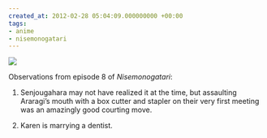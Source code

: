 ```yaml
---
created_at: 2012-02-28 05:04:09.000000000 +00:00
tags:
- anime
- nisemonogatari
---
```


![](/blog/media/tumblr_m037ar5f351qhcb4p.jpg)

Observations from episode 8 of <cite>Nisemonogatari</cite>:

1.  Senjougahara may not have realized it at the time, but assaulting
    Araragi’s mouth with a box cutter and stapler on their very first
    meeting was an amazingly good courting move.

2.  Karen is marrying a dentist.
